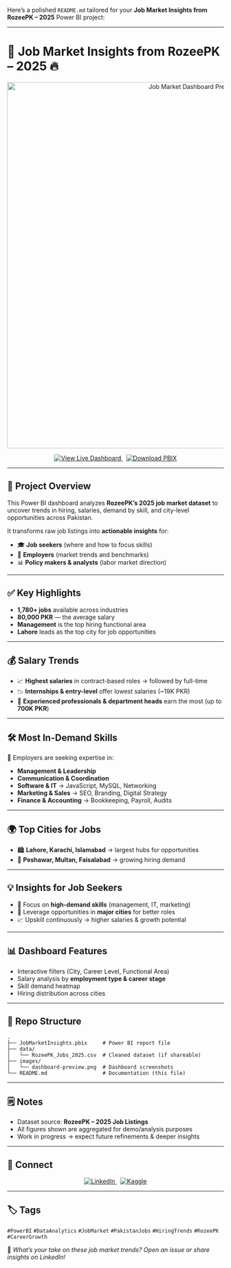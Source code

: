Here’s a polished `README.md` tailored for your **Job Market Insights from RozeePK – 2025** Power BI project:

---

# 🚀 Job Market Insights from RozeePK – 2025 🔥

<p align="center">
  <img src="images/dashboard-preview.png" alt="Job Market Dashboard Preview" width="850">
</p>

<p align="center">
  <a href="https://app.powerbi.com/view?r=YOUR_PUBLISHED_LINK" target="_blank">
    <img alt="View Live Dashboard" src="https://img.shields.io/badge/View%20Live%20Dashboard-FFD700?logo=powerbi&logoColor=white&labelColor=1a1a1a">
  </a>
  &nbsp;
  <a href="JobMarketInsights.pbix" target="_blank">
    <img alt="Download PBIX" src="https://img.shields.io/badge/Download-.pbix-1a73e8?logo=microsoftpowerpoint&logoColor=white&labelColor=1a1a1a">
  </a>
</p>

---

## 📌 Project Overview

This Power BI dashboard analyzes **RozeePK’s 2025 job market dataset** to uncover trends in hiring, salaries, demand by skill, and city-level opportunities across Pakistan.

It transforms raw job listings into **actionable insights** for:

* 🎓 **Job seekers** (where and how to focus skills)
* 🏢 **Employers** (market trends and benchmarks)
* 📊 **Policy makers & analysts** (labor market direction)

---

## ✅ Key Highlights

* **1,780+ jobs** available across industries
* **80,000 PKR** — the average salary
* **Management** is the top hiring functional area
* **Lahore** leads as the top city for job opportunities

---

## 💰 Salary Trends

* 📈 **Highest salaries** in contract-based roles → followed by full-time
* 📉 **Internships & entry-level** offer lowest salaries (\~19K PKR)
* 👔 **Experienced professionals & department heads** earn the most (up to **700K PKR**)

---

## 🛠️ Most In-Demand Skills

💼 Employers are seeking expertise in:

* **Management & Leadership**
* **Communication & Coordination**
* **Software & IT** → JavaScript, MySQL, Networking
* **Marketing & Sales** → SEO, Branding, Digital Strategy
* **Finance & Accounting** → Bookkeeping, Payroll, Audits

---

## 🌍 Top Cities for Jobs

* 🏙️ **Lahore, Karachi, Islamabad** → largest hubs for opportunities
* 📌 **Peshawar, Multan, Faisalabad** → growing hiring demand

---

## 💡 Insights for Job Seekers

* 🔎 Focus on **high-demand skills** (management, IT, marketing)
* 🚀 Leverage opportunities in **major cities** for better roles
* 📈 Upskill continuously → higher salaries & growth potential

---

## 📊 Dashboard Features

* Interactive filters (City, Career Level, Functional Area)
* Salary analysis by **employment type & career stage**
* Skill demand heatmap
* Hiring distribution across cities

---

## 🧱 Repo Structure

```
.
├── JobMarketInsights.pbix     # Power BI report file
├── data/
│   └── RozeePK_Jobs_2025.csv  # Cleaned dataset (if shareable)
├── images/
│   └── dashboard-preview.png  # Dashboard screenshots
└── README.md                  # Documentation (this file)
```

---

## 🗒️ Notes

* Dataset source: **RozeePK – 2025 Job Listings**
* All figures shown are aggregated for demo/analysis purposes
* Work in progress → expect future refinements & deeper insights

---

## 📢 Connect

<p align="center">
  <a href="https://www.linkedin.com/in/YOUR-LINKEDIN" target="_blank">
    <img alt="LinkedIn" src="https://img.shields.io/badge/Connect-LinkedIn-0A66C2?logo=linkedin&logoColor=white">
  </a>
  &nbsp;
  <a href="https://www.kaggle.com/YOUR-KAGGLE" target="_blank">
    <img alt="Kaggle" src="https://img.shields.io/badge/View%20on-Kaggle-20BEFF?logo=kaggle&logoColor=white">
  </a>
</p>

---

## 🏷️ Tags

`#PowerBI` `#DataAnalytics` `#JobMarket` `#PakistanJobs` `#HiringTrends` `#RozeePK` `#CareerGrowth`


📣 *What’s your take on these job market trends? Open an issue or share insights on LinkedIn!*
